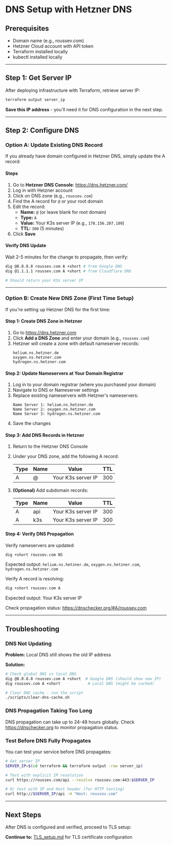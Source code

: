 # DNS Setup with Hetzner DNS

## Prerequisites

- Domain name (e.g., roussev.com)
- Hetzner Cloud account with API token
- Terraform installed locally
- kubectl installed locally

---

## Step 1: Get Server IP

After deploying infrastructure with Terraform, retrieve server IP:

```bash
terraform output server_ip
```

**Save this IP address** - you'll need it for DNS configuration in the next step.

---

## Step 2: Configure DNS

### Option A: Update Existing DNS Record

If you already have domain configured in Hetzner DNS, simply update the A record:

#### Steps

1. Go to **Hetzner DNS Console**: https://dns.hetzner.com/
2. Log in with Hetzner account
3. Click on DNS zone (e.g., `roussev.com`)
4. Find the A record for `@` or your root domain
5. Edit the record:
   - **Name:** `@` (or leave blank for root domain)
   - **Type:** `A`
   - **Value:** Your K3s server IP (e.g., `178.156.207.109`)
   - **TTL:** `300` (5 minutes)
6. Click **Save**

#### Verify DNS Update

Wait 2-5 minutes for the change to propagate, then verify:

```bash
dig @8.8.8.8 roussev.com A +short # from Google DNS
dig @1.1.1.1 roussev.com A +short # from Cloudflare DNS

# Should return your K3s server IP
```

---

### Option B: Create New DNS Zone (First Time Setup)

If you're setting up Hetzner DNS for the first time:

#### Step 1: Create DNS Zone in Hetzner

1. Go to https://dns.hetzner.com
2. Click **Add a DNS Zone** and enter your domain (e.g., `roussev.com`)
3. Hetzner will create a zone with default nameserver records:
   ```
   helium.ns.hetzner.de
   oxygen.ns.hetzner.com
   hydrogen.ns.hetzner.com
   ```

#### Step 2: Update Nameservers at Your Domain Registrar

1. Log in to your domain registrar (where you purchased your domain)
2. Navigate to DNS or Nameserver settings
3. Replace existing nameservers with Hetzner's nameservers:
   ```
   Name Server 1: helium.ns.hetzner.de
   Name Server 2: oxygen.ns.hetzner.com
   Name Server 3: hydrogen.ns.hetzner.com
   ```
4. Save the changes

#### Step 3: Add DNS Records in Hetzner

1. Return to the Hetzner DNS Console
2. Under your DNS zone, add the following A record:

   | Type | Name | Value                | TTL  |
   |------|------|----------------------|------|
   | A    | @    | Your K3s server IP   | 300  |

3. **(Optional)** Add subdomain records:

   | Type | Name | Value                | TTL  |
   |------|------|----------------------|------|
   | A    | api  | Your K3s server IP   | 300  |
   | A    | k3s  | Your K3s server IP   | 300  |

#### Step 4: Verify DNS Propagation

Verify nameservers are updated:
```bash
dig +short roussev.com NS
```

Expected output: `helium.ns.hetzner.de`, `oxygen.ns.hetzner.com`, `hydrogen.ns.hetzner.com`

Verify A record is resolving:
```bash
dig +short roussev.com A
```

Expected output: Your K3s server IP

Check propagation status: https://dnschecker.org/#A/roussev.com

---

## Troubleshooting

### DNS Not Updating

**Problem:** Local DNS still shows the old IP address

**Solution:**
```bash
# Check global DNS vs local DNS
dig @8.8.8.8 roussev.com A +short  # Google DNS (should show new IP)
dig roussev.com A +short            # Local DNS (might be cached)

# Clear DNS cache - run the script
./scripts/clear-dns-cache.sh
```

### DNS Propagation Taking Too Long

DNS propagation can take up to 24-48 hours globally. Check https://dnschecker.org to monitor propagation status.

### Test Before DNS Fully Propagates

You can test your service before DNS propagates:

```bash
# Get server IP
SERVER_IP=$(cd terraform && terraform output -raw server_ip)

# Test with explicit IP resolution
curl https://roussev.com/api --resolve roussev.com:443:$SERVER_IP

# Or test with IP and Host header (for HTTP testing)
curl http://$SERVER_IP/api -H "Host: roussev.com"
```

---

## Next Steps

After DNS is configured and verified, proceed to TLS setup:

**Continue to:** [TLS_setup.md](TLS_Setup.md) for TLS certificate configuration